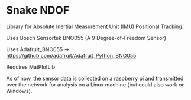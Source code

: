 # Snake NDOF

Library for Absolute Inertial Measurement Unit (IMU) Positional Tracking.

Uses Bosch Sensortek BNO055 (A 9 Degree-of-Freedom Sensor)

Uses Adafruit_BNO055 -> https://github.com/adafruit/Adafruit_Python_BNO055

Requires MatPlotLib

As of now, the sensor data is collected on a raspberry pi and transmitted over
the network for analysis on a Linux machine (but could also work on Windows).
